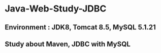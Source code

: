 # Java-Web-Study-JDBC
## Environment : JDK8, Tomcat 8.5, MySQL 5.1.21
## Study about Maven, JDBC with MySQL

